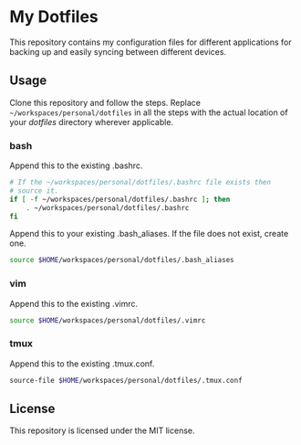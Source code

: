 # My Dotfiles
This repository contains my configuration files for different applications for
backing up and easily syncing between different devices.

## Usage
Clone this repository and follow the steps.
Replace `~/workspaces/personal/dotfiles` in all the steps with the actual
location of your *dotfiles* directory wherever applicable.

### bash
Append this to the existing .bashrc.

```bash
# If the ~/workspaces/personal/dotfiles/.bashrc file exists then
# source it.
if [ -f ~/workspaces/personal/dotfiles/.bashrc ]; then
    . ~/workspaces/personal/dotfiles/.bashrc
fi
```

Append this to your existing .bash_aliases. If the file does not exist, create
one.

```bash
source $HOME/workspaces/personal/dotfiles/.bash_aliases
```

### vim
Append this to the existing .vimrc.

```bash
source $HOME/workspaces/personal/dotfiles/.vimrc
```

### tmux
Append this to the existing .tmux.conf.

```bash
source-file $HOME/workspaces/personal/dotfiles/.tmux.conf
```

## License
This repository is licensed under the MIT license.
